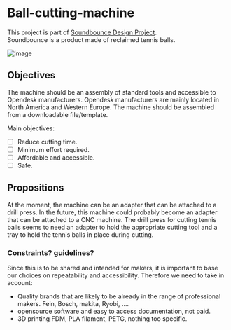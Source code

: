# Ball-cutting-machine
This project is part of [Soundbounce Design Project](https://graduateshowcase.arts.ac.uk/projects/247648/cover).  
Soundbounce is a product made of reclaimed tennis balls.  

![image](https://ual-media-res.cloudinary.com/image/fetch/c_fill,f_auto,g_auto,h_280,q_auto,ar_4:3/https://portfolio-tools.s3.eu-west-2.amazonaws.com/wp-content/uploads/2021/06/22152203/Sans-titre-6-1.png)


## Objectives
The machine should be an assembly of standard tools and accessible to Opendesk manufacturers.
Opendesk manufacturers are mainly located in North America and Western Europe.
The machine should be assembled from a downloadable file/template.

Main objectives:
- [ ] Reduce cutting time.
- [ ] Minimum effort required.
- [ ] Affordable and accessible.
- [ ] Safe.

## Propositions
At the moment, the machine can be an adapter that can be attached to a drill press.
In the future, this machine could probably become an adapter that can be attached to a CNC machine.
The drill press for cutting tennis balls seems to need an adapter to hold the appropriate cutting tool and a tray to hold the tennis balls in place during cutting.

### Constraints? guidelines?
Since this is to be shared and intended for makers, it is important to base our choices on repeatability and accessibility.
Therefore we need to take in account:
- Quality brands that are likely to be already in the range of professional makers. Fein, Bosch, makita, Ryobi, ....
- opensource software and easy to access documentation, not paid.
- 3D printing FDM, PLA filament, PETG, nothing too specific.
